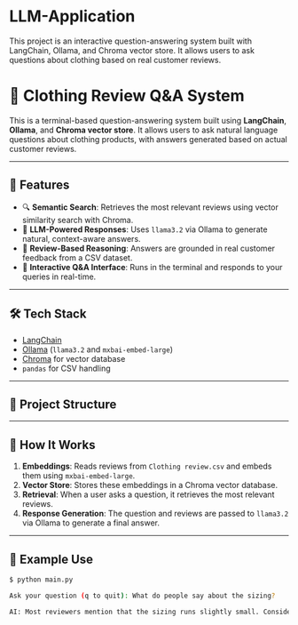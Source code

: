 # LLM-Application
This project is an interactive question-answering system built with LangChain, Ollama, and Chroma vector store. It allows users to ask questions about clothing based on real customer reviews.

# 🧠 Clothing Review Q&A System

This is a terminal-based question-answering system built using **LangChain**, **Ollama**, and **Chroma vector store**. It allows users to ask natural language questions about clothing products, with answers generated based on actual customer reviews.

---

## 📌 Features

- 🔍 **Semantic Search**: Retrieves the most relevant reviews using vector similarity search with Chroma.
- 🤖 **LLM-Powered Responses**: Uses `llama3.2` via Ollama to generate natural, context-aware answers.
- 🧾 **Review-Based Reasoning**: Answers are grounded in real customer feedback from a CSV dataset.
- 💬 **Interactive Q&A Interface**: Runs in the terminal and responds to your queries in real-time.

---

## 🛠️ Tech Stack

- [LangChain](https://www.langchain.com/)
- [Ollama](https://ollama.com/) (`llama3.2` and `mxbai-embed-large`)
- [Chroma](https://www.trychroma.com/) for vector database
- `pandas` for CSV handling

---

## 📂 Project Structure


---

## 🚀 How It Works

1. **Embeddings**: Reads reviews from `Clothing review.csv` and embeds them using `mxbai-embed-large`.
2. **Vector Store**: Stores these embeddings in a Chroma vector database.
3. **Retrieval**: When a user asks a question, it retrieves the most relevant reviews.
4. **Response Generation**: The question and reviews are passed to `llama3.2` via Ollama to generate a final answer.

---

## 🧪 Example Use

```bash
$ python main.py

Ask your question (q to quit): What do people say about the sizing?

AI: Most reviewers mention that the sizing runs slightly small. Consider ordering one size up.


